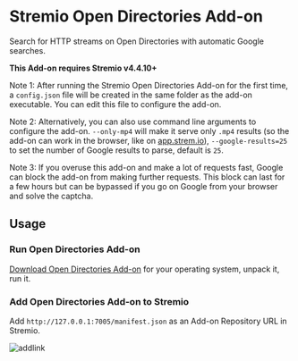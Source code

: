 # Stremio Open Directories Add-on

Search for HTTP streams on Open Directories with automatic Google searches.

**This Add-on requires Stremio v4.4.10+**

Note 1: After running the Stremio Open Directories Add-on for the first time, a `config.json` file will be created in the same folder as the add-on executable. You can edit this file to configure the add-on.

Note 2: Alternatively, you can also use command line arguments to configure the add-on. `--only-mp4` will make it serve only `.mp4` results (so the add-on can work in the browser, like on [app.strem.io](https://app.strem.io/shell-v4.4/)), `--google-results=25` to set the number of Google results to parse, default is `25`.

Note 3: If you overuse this add-on and make a lot of requests fast, Google can block the add-on from making further requests. This block can last for a few hours but can be bypassed if you go on Google from your browser and solve the captcha.


## Usage


### Run Open Directories Add-on

[Download Open Directories Add-on](https://github.com/BoredLama/stremio-open-directories-addon/releases) for your operating system, unpack it, run it.


### Add Open Directories Add-on to Stremio

Add `http://127.0.0.1:7005/manifest.json` as an Add-on Repository URL in Stremio.

![addlink](https://user-images.githubusercontent.com/1777923/43146711-65a33ccc-8f6a-11e8-978e-4c69640e63e3.png)
